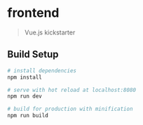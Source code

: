 # frontend

> Vue.js kickstarter

## Build Setup

``` bash
# install dependencies
npm install

# serve with hot reload at localhost:8080
npm run dev

# build for production with minification
npm run build
```
